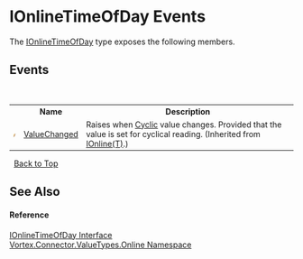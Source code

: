 # IOnlineTimeOfDay Events
 

The <a href="T_Vortex_Connector_ValueTypes_Online_IOnlineTimeOfDay.md">IOnlineTimeOfDay</a> type exposes the following members.


## Events
&nbsp;<table><tr><th></th><th>Name</th><th>Description</th></tr><tr><td>![Public event](media/pubevent.gif "Public event")</td><td><a href="E_Vortex_Connector_ValueTypes_Online_IOnline_1_ValueChanged.md">ValueChanged</a></td><td>
Raises when <a href="P_Vortex_Connector_ValueTypes_Online_IOnline_1_Cyclic.md">Cyclic</a> value changes. Provided that the value is set for cyclical reading.
 (Inherited from <a href="T_Vortex_Connector_ValueTypes_Online_IOnline_1.md">IOnline(T)</a>.)</td></tr></table>&nbsp;
<a href="#ionlinetimeofday-events">Back to Top</a>

## See Also


#### Reference
<a href="T_Vortex_Connector_ValueTypes_Online_IOnlineTimeOfDay.md">IOnlineTimeOfDay Interface</a><br /><a href="N_Vortex_Connector_ValueTypes_Online.md">Vortex.Connector.ValueTypes.Online Namespace</a><br />
